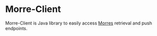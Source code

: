 Morre-Client
============

Morre-Client is Java library to easily access [Morres](https://github.com/SemsProject/MaSyMoS-morre) retrieval and push endpoints.
